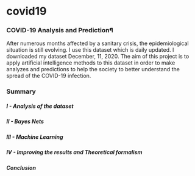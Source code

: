 # covid19

### COVID-19 Analysis and Prediction¶

After numerous months affected by a sanitary crisis, the epidemiological situation is still evolving. I use this dataset which is daily updated. I downloaded my dataset  December, 11, 2020. 
The aim of this project is to apply artificial intelligence methods to this dataset in order to make analyzes and predictions to help the society to better understand the spread of the COVID-19 infection.


### Summary

##### I - Analysis of the dataset
##### II - Bayes Nets
##### III - Machine Learning
##### IV - Improving the results and Theoretical formalism
##### Conclusion	
